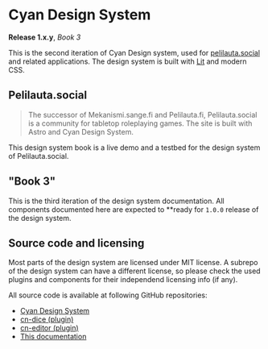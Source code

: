 # Cyan Design System 

**Release 1.x.y**, _Book 3_

This is the second iteration of Cyan Design system, used for <a href="https://pelilauta.social">pelilauta.social</a> and related
applications. The design system is built with <a href="https://lit.dev/" target="_blank">Lit</a> and modern CSS.

## <cn-icon noun=fox></cn-icon> Pelilauta.social

> The successor of Mekanismi.sange.fi and Pelilauta.fi, Pelilauta.social is a community for tabletop roleplaying games. The site is built with Astro and Cyan Design System.

This design system book is a live demo and a testbed for the design system of Pelilauta.social.

## <cn-icon noun="design"></cn-icon> "Book 3"

This is the third iteration of the design system documentation. All components documented here are expected to
**ready for `1.0.0` release of the design system.

## Source code and licensing

Most parts of the design system are licensed under MIT license. A subrepo of the design system can have 
a different license, so please check the used plugins and components for their independend licensing info (if any).

All source code is available at following GitHub repositories:
- [Cyan Design System](https://github.com/11thdeg/cyan-next)
- [cn-dice (plugin)](https://github.com/villetakanen/cn-dice)
- [cn-editor (plugin)](https://github.com/villetakanen/cn-editor/)
- [This documentation](https://github.com/villetakanen/cn-design-system-3)
